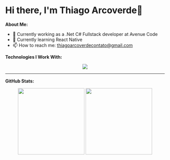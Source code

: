# Hi there, I'm Thiago Arcoverde👋
**About Me:**
- 🔭 Currently working as a .Net C# Fullstack developer at Avenue Code
- 🌱 Currently learning React Native
- 📫 How to reach me: [thiagoarcoverdecontato@gmail.com](mailto:thiagoarcoverdecontato@gmail.com)

**Technologies I Work With:**
<div align="center">
  <a href="https://github.com/ThiagoArcoverde"> 
    <img src="https://skillicons.dev/icons?i=c,cs,js,ts,html,css,dotnet,nodejs,nestjs,vue,bootstrap,express,jest,sequelize,mysql,sqlite,mongodb,git,github,gitlab,discord&perline=7">
  </a>
</div>

<hr>

**GitHub Stats:**
<div align="center">
    <img height="210em" src="https://github-readme-stats.vercel.app/api/top-langs/?username=ThiagoArcoverde&layout=donut&theme=nightowl">
    <img height="210em" src="https://github-readme-stats.vercel.app/api?username=ThiagoArcoverde&theme=nightowl">
</div>

